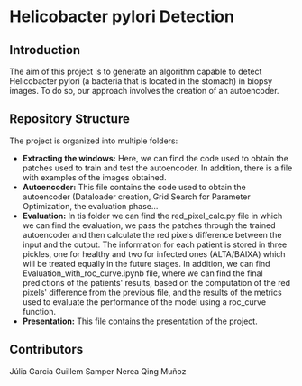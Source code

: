 # Helicobacter pylori Detection
## Introduction
The aim of this project is to generate an algorithm capable to detect Helicobacter pylori (a bacteria that is located in the stomach) in biopsy images. To do so, our approach involves the creation of an autoencoder.

## Repository Structure

The project is organized into multiple folders:

- **Extracting the windows:** Here, we can find the code used to obtain the patches used to train and test the autoencoder. In addition, there is a file with examples of the images obtained.
- **Autoencoder:** This file contains the code used to obtain the autoencoder (Dataloader creation, Grid Search for Parameter Optimization, the evaluation phase...
- **Evaluation:** In tis folder we can find the red_pixel_calc.py file in which we can find the evaluation, we pass the patches through the trained autoencoder and then calculate the red pixels difference between the input and the output. The information for each patient is stored in three pickles, one for healthy and two for infected ones (ALTA/BAIXA) which will be treated equally in the future stages. In addition, we can find Evaluation_with_roc_curve.ipynb file, where we can find the final predictions of the patients' results, based on the computation of the red pixels' difference from the previous file, and the results of the metrics used to evaluate the performance of the model using a roc_curve function.
- **Presentation:** This file contains the presentation of the project.

## Contributors
Júlia Garcia
Guillem Samper
Nerea Qing Muñoz

